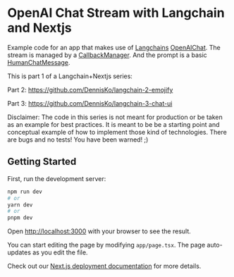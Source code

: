 # OpenAI Chat Stream with Langchain and Nextjs

Example code for an app that makes use of [Langchains](https://js.langchain.com/docs/) [OpenAIChat](https://js.langchain.com/docs/api/llms_openai/classes/OpenAIChat). The stream is managed by a [CallbackManager](https://js.langchain.com/docs/api/callbacks/classes/CallbackManager). And the prompt is a basic [HumanChatMessage](https://js.langchain.com/docs/api/schema/classes/HumanChatMessage).

This is part 1 of a Langchain+Nextjs series:

Part 2: https://github.com/DennisKo/langchain-2-emojify

Part 3: https://github.com/DennisKo/langchain-3-chat-ui

Disclaimer: The code in this series is not meant for production or be taken as an example for best practices. It is meant to be be a starting point and conceptual example of how to implement those kind of technologies. There are bugs and no tests! You have been warned! ;)

## Getting Started

First, run the development server:

```bash
npm run dev
# or
yarn dev
# or
pnpm dev
```

Open [http://localhost:3000](http://localhost:3000) with your browser to see the result.

You can start editing the page by modifying `app/page.tsx`. The page auto-updates as you edit the file.

Check out our [Next.js deployment documentation](https://nextjs.org/docs/deployment) for more details.
